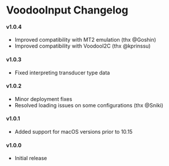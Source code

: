 VoodooInput Changelog
=====================
#### v1.0.4
- Improved compatibility with MT2 emulation (thx @Goshin)
- Improved compatibility with VoodooI2C (thx @kprinssu)

#### v1.0.3
- Fixed interpreting transducer type data

#### v1.0.2
- Minor deployment fixes
- Resolved loading issues on some configurations (thx @Sniki)

#### v1.0.1
- Added support for macOS versions prior to 10.15

#### v1.0.0
- Initial release
